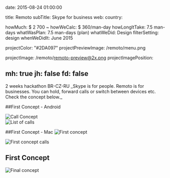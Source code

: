 date: 2015-08-24 01:00:00

title: Remoto
subTitle: Skype for business
web:
country:

howMuch: $ 2 700 ~
howWeCalc: $ 360/man-day
howLongItTake: 7.5 man-days
whatWasPlan: 7.5 man-days (plan)
whatWeDid: Design
filterSetting: design
whenWeDidIt: June 2015

projectColor: "#2DA097"
projectPreviewImage: /remoto/menu.png

projectImage: /remoto/remoto-preview@2x.png
projectImagePosition:

mh: true
jh: false
fd: false
---



<div id="description" class="description">
2 weeks hackathon BR-CZ-RU
_Skype is for people. Remoto is for businesses. You can hold, forward calls or switch between devices etc. Check the concept below._
</div>

##First Concept - Android
<div class="portraits">
  <div class="portrait left">
    <img class="lazyload mobile-portrait"
    data-src="/remoto/remoto-android-concept-call.png"
    data-srcset="/remoto/remoto-android-concept-call@2x.png 2000w,
            /remoto/remoto-android-concept-call.png 1280w,
            /remoto/remoto-android-concept-call.png 800w,"
    sizes="100%"
    alt="Call Concept">
  </div>
  <div class="portrait right">
    <img class="lazyload mobile-portrait"
    data-src="/remoto/remoto-android-concept-list.png"
    data-srcset="/remoto/remoto-android-concept-list@2x.png 2000w,
            /remoto/remoto-android-concept-list.png 1280w,
            /remoto/remoto-android-concept-list.png 800w,"
    sizes="100%"
    alt="List of calls">
  </div>
</div>

##First Concept - Mac
<img class="lazyload container-page"
  data-src="/remoto/remoto-first-concept-chat.png"
  data-srcset="/remoto/remoto-first-concept-chat@2x.png 2000w,
          /remoto/remoto-first-concept-chat.png 1280w,
          /remoto/remoto-first-concept-chat@small.png 800w,"
  sizes="100%"
  alt="First concept">

<img class="lazyload container-page"
  data-src="/remoto/remoto-first-concept-active-calls.png"
  data-srcset="/remoto/remoto-first-concept-active-calls@2x.png 2000w,
          /remoto/remoto-first-concept-active-calls.png 1280w,
          /remoto/remoto-first-concept-active-calls@small.png 800w,"
  sizes="100%"
  alt="First concept calls">

## First Concept
<img class="lazyload container-page"
  data-src="/remoto/remoto-final-concept.png"
  data-srcset="/remoto/remoto-final-concept@2x.png 2000w,
          /remoto/remoto-final-concept.png 1280w,
          /remoto/remoto-final-concept@small.png 800w,"
  sizes="100%"
  alt="Final concept">






